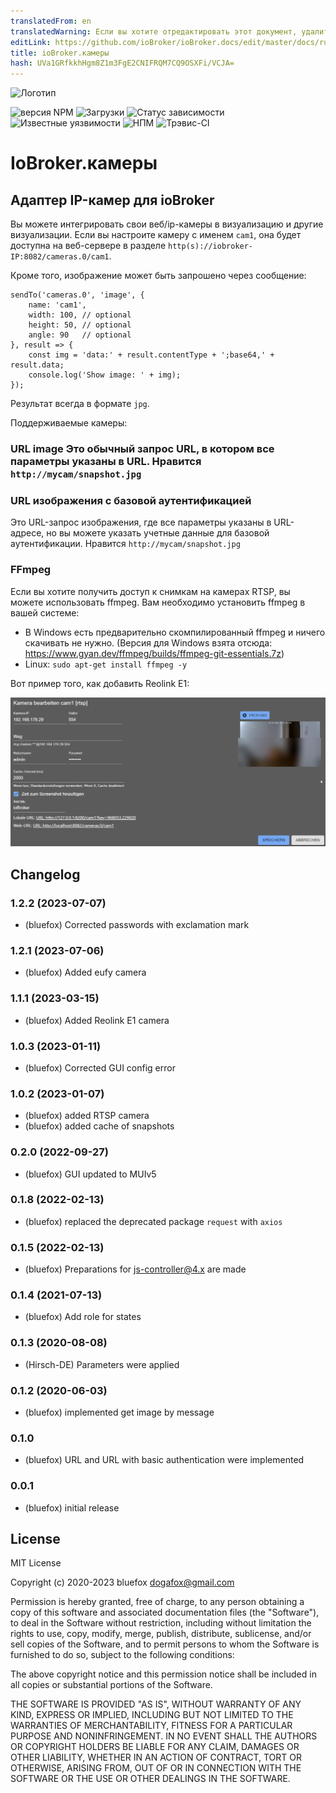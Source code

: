 ```yaml
---
translatedFrom: en
translatedWarning: Если вы хотите отредактировать этот документ, удалите поле «translationFrom», в противном случае этот документ будет снова автоматически переведен
editLink: https://github.com/ioBroker/ioBroker.docs/edit/master/docs/ru/adapterref/iobroker.cameras/README.md
title: ioBroker.камеры
hash: UVa1GRfkkhHgm8Z1m3FgE2CNIFRQM7CQ9OSXFi/VCJA=
---
```

![Логотип](../../../en/adapterref/iobroker.cameras/admin/cameras.png)

![версия NPM](http://img.shields.io/npm/v/iobroker.cameras.svg)
![Загрузки](https://img.shields.io/npm/dm/iobroker.cameras.svg)
![Статус зависимости](https://img.shields.io/david/ioBroker/iobroker.cameras.svg)
![Известные уязвимости](https://snyk.io/test/github/ioBroker/ioBroker.cameras/badge.svg)
![НПМ](https://nodei.co/npm/iobroker.cameras.png?downloads=true)
![Трэвис-CI](http://img.shields.io/travis/ioBroker/ioBroker.cameras/master.svg)

# IoBroker.камеры
## Адаптер IP-камер для ioBroker
Вы можете интегрировать свои веб/ip-камеры в визуализацию и другие визуализации.
Если вы настроите камеру с именем `cam1`, она будет доступна на веб-сервере в разделе `http(s)://iobroker-IP:8082/cameras.0/cam1`.

Кроме того, изображение может быть запрошено через сообщение:

```
sendTo('cameras.0', 'image', {
    name: 'cam1',
    width: 100, // optional
    height: 50, // optional
    angle: 90   // optional
}, result => {
    const img = 'data:' + result.contentType + ';base64,' + result.data;
    console.log('Show image: ' + img);
});
```

Результат всегда в формате `jpg`.

Поддерживаемые камеры:

### URL image Это обычный запрос URL, в котором все параметры указаны в URL. Нравится `http://mycam/snapshot.jpg`
### URL изображения с базовой аутентификацией
Это URL-запрос изображения, где все параметры указаны в URL-адресе, но вы можете указать учетные данные для базовой аутентификации. Нравится `http://mycam/snapshot.jpg`

### FFmpeg
Если вы хотите получить доступ к снимкам на камерах RTSP, вы можете использовать ffmpeg. Вам необходимо установить ffmpeg в вашей системе:

- В Windows есть предварительно скомпилированный ffmpeg и ничего скачивать не нужно. (Версия для Windows взята отсюда: https://www.gyan.dev/ffmpeg/builds/ffmpeg-git-essentials.7z)
- Linux: `sudo apt-get install ffmpeg -y`

Вот пример того, как добавить Reolink E1:

![rtsp](../../../en/adapterref/iobroker.cameras/img/rtsp.png)

<!-- Заполнитель для следующей версии (в начале строки):

### **В РАБОТЕ** -->

## Changelog
### 1.2.2 (2023-07-07)
* (bluefox) Corrected passwords with exclamation mark

### 1.2.1 (2023-07-06)
* (bluefox) Added eufy camera

### 1.1.1 (2023-03-15)
* (bluefox) Added Reolink E1 camera

### 1.0.3 (2023-01-11)
* (bluefox) Corrected GUI config error

### 1.0.2 (2023-01-07)
* (bluefox) added RTSP camera
* (bluefox) added cache of snapshots

### 0.2.0 (2022-09-27)
* (bluefox) GUI updated to MUIv5

### 0.1.8 (2022-02-13)
* (bluefox) replaced the deprecated package `request` with `axios`

### 0.1.5 (2022-02-13)
* (bluefox) Preparations for js-controller@4.x are made

### 0.1.4 (2021-07-13)
* (bluefox) Add role for states

### 0.1.3 (2020-08-08)
* (Hirsch-DE) Parameters were applied

### 0.1.2 (2020-06-03)
* (bluefox) implemented get image by message

### 0.1.0
* (bluefox) URL and URL with basic authentication were implemented

### 0.0.1
* (bluefox) initial release

## License
MIT License

Copyright (c) 2020-2023 bluefox <dogafox@gmail.com>

Permission is hereby granted, free of charge, to any person obtaining a copy
of this software and associated documentation files (the "Software"), to deal
in the Software without restriction, including without limitation the rights
to use, copy, modify, merge, publish, distribute, sublicense, and/or sell
copies of the Software, and to permit persons to whom the Software is
furnished to do so, subject to the following conditions:

The above copyright notice and this permission notice shall be included in all
copies or substantial portions of the Software.

THE SOFTWARE IS PROVIDED "AS IS", WITHOUT WARRANTY OF ANY KIND, EXPRESS OR
IMPLIED, INCLUDING BUT NOT LIMITED TO THE WARRANTIES OF MERCHANTABILITY,
FITNESS FOR A PARTICULAR PURPOSE AND NONINFRINGEMENT. IN NO EVENT SHALL THE
AUTHORS OR COPYRIGHT HOLDERS BE LIABLE FOR ANY CLAIM, DAMAGES OR OTHER
LIABILITY, WHETHER IN AN ACTION OF CONTRACT, TORT OR OTHERWISE, ARISING FROM,
OUT OF OR IN CONNECTION WITH THE SOFTWARE OR THE USE OR OTHER DEALINGS IN THE
SOFTWARE.